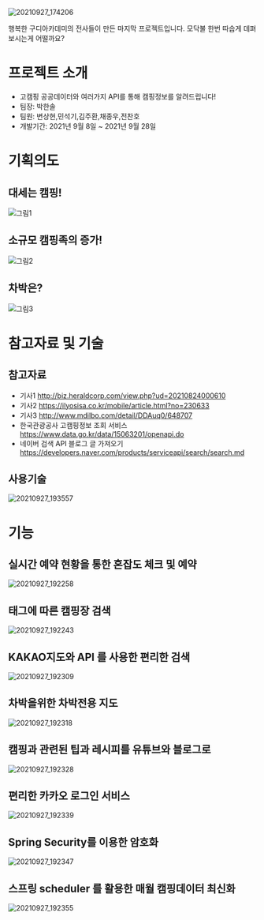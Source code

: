 ![20210927_174206](https://user-images.githubusercontent.com/76519060/134874639-324569c7-3dd6-489e-b864-cc5eea6fc2c8.png)

행복한 구디아카데미의 전사들이 만든 마지막 프로젝트입니다. 
모닥불 한번 따숩게 데펴보시는게 어떨까요?

# 프로젝트 소개
- 고캠핑 공공데이터와 여러가지 API를 통해 캠핑정보를 알려드립니다!
- 팀장: 박한솔
- 팀원: 변상현,민석기,김주환,채종우,전찬호
- 개발기간: 2021년 9월 8일 ~ 2021년 9월 28일
# 기획의도
## 대세는 캠핑!
![그림1](https://user-images.githubusercontent.com/76519060/134891992-ccf21b6c-8056-4ce6-9895-bdd74f70259f.png)
## 소규모 캠핑족의 증가!
![그림2](https://user-images.githubusercontent.com/76519060/134892032-17b09da3-dd3c-4178-a21a-73c23f7e953b.png)
## 차박은?
![그림3](https://user-images.githubusercontent.com/76519060/134892054-e5d2c7ec-533c-4e84-96d6-150a5ba2f8aa.png)
# 참고자료 및 기술
## 참고자료
- 기사1 http://biz.heraldcorp.com/view.php?ud=20210824000610
- 기사2 https://ilyosisa.co.kr/mobile/article.html?no=230633
- 기사3 http://www.mdilbo.com/detail/DDAuq0/648707
- 한국관광공사 고캠핑정보 조회 서비스 https://www.data.go.kr/data/15063201/openapi.do
- 네이버 검색 API 블로그 글 가져오기 https://developers.naver.com/products/serviceapi/search/search.md
## 사용기술
![20210927_193557](https://user-images.githubusercontent.com/76519060/134892964-49c67eef-123a-4b64-b152-f232228e03b5.png)
# 기능

## 실시간 예약 현황을 통한 혼잡도 체크 및 예약
![20210927_192258](https://user-images.githubusercontent.com/76519060/134891331-0cb7faab-8c42-4228-8870-4542efda589e.png)
## 태그에 따른 캠핑장 검색
![20210927_192243](https://user-images.githubusercontent.com/76519060/134891383-208a24ca-a6ab-4623-ba9f-5be963778c61.png)
## KAKAO지도와 API 를 사용한 편리한 검색
![20210927_192309](https://user-images.githubusercontent.com/76519060/134891425-5a6c01d5-fc8d-44ff-9e76-8570b5754146.png)
## 차박을위한 차박전용 지도
![20210927_192318](https://user-images.githubusercontent.com/76519060/134891476-78265da9-2b67-4aec-a5da-905d50bcb7f1.png)
## 캠핑과 관련된 팁과 레시피를 유튜브와 블로그로
![20210927_192328](https://user-images.githubusercontent.com/76519060/134891501-1635f5e0-2f8d-4755-9087-03d42ea5dd39.png)
## 편리한 카카오 로그인 서비스
![20210927_192339](https://user-images.githubusercontent.com/76519060/134891536-63f4f926-62ce-496c-bee4-f8f9adfb270f.png)
## Spring Security를 이용한 암호화
![20210927_192347](https://user-images.githubusercontent.com/76519060/134891565-1264d0d8-1e16-4b15-93c6-c8793bf47d9c.png)
## 스프링 scheduler 를 활용한 매월 캠핑데이터 최신화
![20210927_192355](https://user-images.githubusercontent.com/76519060/134891604-65d1d274-cdb3-4cbb-bc08-5e2b4a0d3bb3.png)
